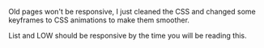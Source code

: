 Old pages won't be responsive, I just cleaned the CSS and changed some keyframes to CSS animations to make them smoother.

List and LOW should be responsive by the time you will be reading this.
